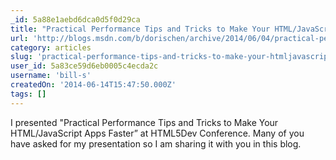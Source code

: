 ```yaml
---
_id: 5a88e1aebd6dca0d5f0d29ca
title: "Practical Performance Tips and Tricks to Make Your HTML/JavaScript Apps Faster"
url: 'http://blogs.msdn.com/b/dorischen/archive/2014/06/04/practical-performance-tips-and-tricks-to-make-your-html-javascript-apps-faster.aspx?loc=zbtfz_zYFCz&prod=zOtProdz&tech=zWDz_zMoz&lang=zHTz_zJsz&prog=zEventz&type=zBlz&country=zUSz'
category: articles
slug: 'practical-performance-tips-and-tricks-to-make-your-htmljavascript-apps-faster'
user_id: 5a83ce59d6eb0005c4ecda2c
username: 'bill-s'
createdOn: '2014-06-14T15:47:50.000Z'
tags: []
---
```


I presented "Practical Performance Tips and Tricks to Make Your HTML/JavaScript Apps Faster” at HTML5Dev Conference.  Many of you have asked for my presentation so I am sharing it with you in this blog.
